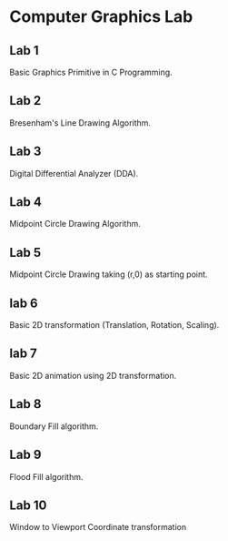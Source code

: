 # Computer Graphics Lab

## Lab 1

Basic Graphics Primitive in C Programming.

## Lab 2

Bresenham's Line Drawing Algorithm.

## Lab 3

Digital Differential Analyzer (DDA).

## Lab 4

Midpoint Circle Drawing Algorithm.

## Lab 5

Midpoint Circle Drawing taking (r,0) as starting point.

## lab 6

Basic 2D transformation (Translation, Rotation, Scaling).

## lab 7

Basic 2D animation using 2D transformation.

## Lab 8

Boundary Fill algorithm.

## Lab 9

Flood Fill algorithm.

## Lab 10

Window to Viewport Coordinate transformation
